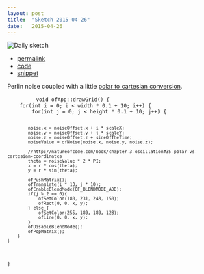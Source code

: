 ```yaml
---
layout: post
title:  "Sketch 2015-04-26"
date:   2015-04-26
---
```

![Daily sketch](https://github.com/dailysketches/sketches-2015-04-22/blob/master/openFrameworks/2015-04-26.gif?raw=true)
<div class="code">
	<ul>
		<li><a href="{% post_url 2015-04-26-sketch %}">permalink</a></li>
		<li><a href="https://github.com/dailysketches/dailySketches/tree/master/sketches/2015-04-26">code</a></li>
		<li><a href="#" class="snippet-button">snippet</a></li>
	</ul>
	<p>Perlin noise coupled with a little <a href="http://natureofcode.com/book/chapter-3-oscillation#35-polar-vs-cartesian-coordinates">polar to cartesian conversion</a>.</p>
	<pre class="snippet">
		<code class="cpp">void ofApp::drawGrid() {
    for(int i = 0; i &lt; width * 0.1 + 10; i++) {
        for(int j = 0; j &lt; height * 0.1 + 10; j++) {
            
            noise.x = noiseOffset.x + i * scaleX;
            noise.y = noiseOffset.y + j * scaleY;
            noise.z = noiseOffset.z + sineOfTheTime;
            noiseValue = ofNoise(noise.x, noise.y, noise.z);
            
            //http://natureofcode.com/book/chapter-3-oscillation#35-polar-vs-cartesian-coordinates
            theta = noiseValue * 2 * PI;
            x = r * cos(theta);
            y = r * sin(theta);
            
            ofPushMatrix();
            ofTranslate(i * 10, j * 10);
            ofEnableBlendMode(OF_BLENDMODE_ADD);
            if(j % 2 == 0){
                ofSetColor(180, 231, 248, 150);
                ofRect(0, 0, x, y);
            } else {
                ofSetColor(255, 180, 180, 128);
                ofLine(0, 0, x, y);
            }
            ofDisableBlendMode();
            ofPopMatrix();
        }
    }
}</code>
	</pre>
</div>
